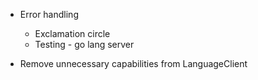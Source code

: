- Error handling
    - Exclamation circle
    - Testing - go lang server

- Remove unnecessary capabilities from LanguageClient
